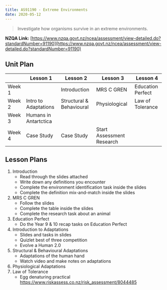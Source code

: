 ```yaml
---
title: AS91190 - Extreme Environments
date: 2020-05-12
---
```


> Investigate how organisms survive in an extreme environments.

__NZQA Link:__ [https://www.nzqa.govt.nz/ncea/assessment/view-detailed.do?standardNumber=91190](https://www.nzqa.govt.nz/ncea/assessment/view-detailed.do?standardNumber=91190)

## Unit Plan


|        | Lesson 1              | Lesson 2                 | Lesson 3                  | Lesson 4          |
|--------|-----------------------|--------------------------|---------------------------|-------------------|
| Week 1 |                       | Introduction             | MRS C GREN                | Education Perfect |
| Week 2 | Intro to Adaptations  | Structural & Behavioural | Physiological             | Law of Tolerance  |
| Week 3 | Humans in Antartctica |                          |                           |                   |
| Week 4 | Case Study            | Case Study               | Start Assessment Research |                   |

## Lesson Plans

1. Introduction
    - Read through the slides attached
    - Write down any definitions you encounter
    - Complete the environment identification task inside the slides
    - Complete the definition mix-and-match inside the slides
2. MRS C GREN
    - Follow the slides
    - Complete the table inside the slides
    - Complete the research task about an animal
3. Education Perfect
    - Do the Year 9 & 10 recap tasks on Education Perfect
4. Introduction to Adaptations
    - Slides and tasks in slides
    - Quizlet best of three competition
    - Evolve a Human 2.0
5. Structural & Behavioural Adaptations
    - Adaptations of the human hand
    - Watch video and make notes on adaptations
6. Physiological Adaptations
7. Law of Tolerance
    - Egg denaturing practical https://www.riskassess.co.nz/risk_assessment/8044485